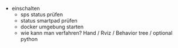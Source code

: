 - einschalten
	- sps status prüfen
	- status smartpad prüfen
	- docker umgebung starten
	- wie kann man verfahren? Hand / Rviz / Behavior tree / optional python